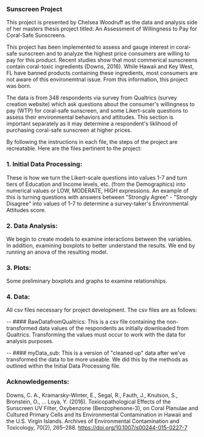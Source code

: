 ### Sunscreen Project

This project is presented by Chelsea Woodruff as the data and analysis side of her masters thesis project titled: An Assessment of Willingness to Pay for Coral-Safe Sunscreens.

This project has been implemented to assess and gauge interest in coral-safe sunscreen and to analyze the highest price consumers are willing to pay for this product. Recent studies show that most commerical sunscreens contain coral-toxic ingredients (Downs, 2016). While Hawaii and Key West, FL have banned products containing these ingredients, most consumers are not aware of this environemtnal issue. From this information, this project was born.

The data is from 348 respondents via survey from Qualtrics (survey creation website) which ask questions about the consumer's willingness to pay (WTP) for coral-safe sunscreen, and some Likert-scale questions to assess their environmental behaviors and attitudes. This section is important separately as it may determine a respondent's liklihood of purchasing coral-safe sunscreen at higher prices.

By following the instructions in each file, the steps of the project are recreatable.
Here are the files pertinent to the project:

### 1. Initial Data Processing: 
These is how we turn the Likert-scale questions into values 1-7 and turn tiers of Education and Income levels, etc. (from the Demographics) into numerical values or LOW, MODERATE, HIGH expressions. An example of this is turning questions with answers between "Strongly Agree" - "Strongly Disagree" into values of 1-7 to determine a survey-taker's Environmental Attitudes score.

### 2. Data Analysis: 
We begin to create models to examine interactions between the variables. In addition, examining boxplots to better understand the results. We end by running an anova of the resulting model.

### 3. Plots:
Some preliminary boxplots and graphs to examine relationships.

### 4. Data:
All csv files necessary for project development. The csv files are as follows:

-- #### RawDatafromQualtrics: 
This is a csv file containing the non-transformed data values of the respondents as initially downloaded from Qualtrics. Transforming the values must occur to work with the data for analysis purposes.

-- #### myData_sub:
This is a version of "cleaned up" data after we've transformed the data to be more useable. We did this by the methods as outlined within the Initial Data Processing file.



### Acknowledgements:
Downs, C. A., Kramarsky-Winter, E., Segal, R., Fauth, J., Knutson, S., Bronstein, O., … Loya, Y. (2016). Toxicopathological Effects of the Sunscreen UV Filter, Oxybenzone (Benzophenone-3), on Coral Planulae and Cultured Primary Cells and Its Environmental Contamination in Hawaii and the U.S. Virgin Islands. Archives of Environmental Contamination and Toxicology, 70(2), 265–288. https://doi.org/10.1007/s00244-015-0227-7